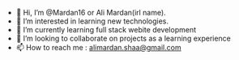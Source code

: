 - 👋 Hi, I’m @Mardan16 or Ali Mardan(irl name).
- 👀 I’m interested in learning new technologies.
- 🌱 I’m currently learning full stack webite development
- 💞️ I’m looking to collaborate on projects as a learning experience 
- 📫 How to reach me : alimardan.shaa@gmail.com 

<!---
Mardan16/Mardan16 is a ✨ special ✨ repository because its `README.md` (this file) appears on your GitHub profile.
You can click the Preview link to take a look at your changes.
--->
